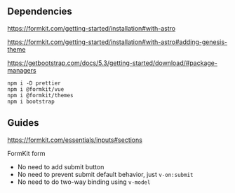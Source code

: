 ## Dependencies
https://formkit.com/getting-started/installation#with-astro

https://formkit.com/getting-started/installation#with-astro#adding-genesis-theme

https://getbootstrap.com/docs/5.3/getting-started/download/#package-managers

```shell
npm i -D prettier
npm i @formkit/vue
npm i @formkit/themes
npm i bootstrap
```

## Guides
https://formkit.com/essentials/inputs#sections

FormKit form
* No need to add submit button
* No need to prevent submit default behavior, just `v-on:submit`
* No need to do two-way binding using `v-model`
